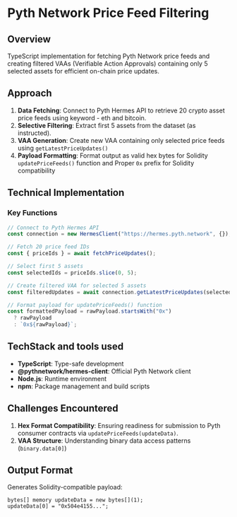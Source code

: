 # Pyth Network Price Feed Filtering

## Overview

TypeScript implementation for fetching Pyth Network price feeds and creating filtered VAAs (Verifiable Action Approvals) containing only 5 selected assets for efficient on-chain price updates.

## Approach

1. **Data Fetching**: Connect to Pyth Hermes API to retrieve 20 crypto asset price feeds using keyword - eth and bitcoin.
2. **Selective Filtering**: Extract first 5 assets from the dataset (as instructed).
3. **VAA Generation**: Create new VAA containing only selected price feeds using `getLatestPriceUpdates()`
4. **Payload Formatting**: Format output as valid hex bytes for Solidity `updatePriceFeeds()` function and Proper `0x` prefix for Solidity compatibility

## Technical Implementation

### Key Functions

```typescript
// Connect to Pyth Hermes API
const connection = new HermesClient("https://hermes.pyth.network", {});

// Fetch 20 price feed IDs
const { priceIds } = await fetchPriceUpdates();

// Select first 5 assets
const selectedIds = priceIds.slice(0, 5);

// Create filtered VAA for selected 5 assets
const filteredUpdates = await connection.getLatestPriceUpdates(selectedIds);

// Format payload for updatePriceFeeds() function
const formattedPayload = rawPayload.startsWith("0x")
  ? rawPayload
  : `0x${rawPayload}`;
```

## TechStack and tools used

- **TypeScript**: Type-safe development
- **@pythnetwork/hermes-client**: Official Pyth Network client
- **Node.js**: Runtime environment
- **npm**: Package management and build scripts

## Challenges Encountered

1. **Hex Format Compatibility**: Ensuring readiness for submission to Pyth consumer contracts via `updatePriceFeeds(updateData)`.
2. **VAA Structure**: Understanding binary data access patterns (`binary.data[0]`)

## Output Format

Generates Solidity-compatible payload:

```solidity
bytes[] memory updateData = new bytes[](1);
updateData[0] = "0x504e4155...";
```
